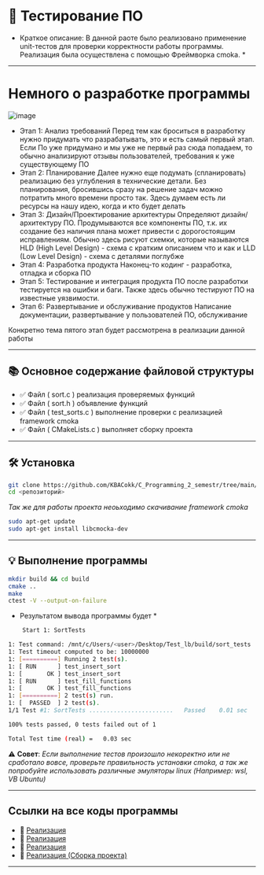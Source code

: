 # 📑 Тестирование ПО

* Краткое описание: В данной раоте было реализовано применение unit-тестов для проверки корректности работы программы. Реализация была осуществлена с помощью Фреймворка cmoka. *

---
# Немного о разработке программы

![image](https://github.com/user-attachments/assets/da7dbb0e-caa5-45c6-a114-8fc8748f454d)
- Этап 1: Анализ требований Перед тем как броситься в разработку нужно придумать что разрабатывать, это и есть самый первый этап. Если По уже придумано и мы уже не первый раз сюда попадаем, то обычно анализируют отзывы пользователей, требования к уже существующему ПО
- Этап 2: Планирование Далее нужно еще подумать (спланировать) реализацию без углубления в технические детали. Без планирования, бросившись сразу на решение задач можно потратить много времени просто так. Здесь думаем есть ли ресурсы на нашу идею, когда и кто будет делать
- Этап 3: Дизайн/Проектирование архитектуры Определяют дизайн/архитектуру ПО. Продумываются все компоненты ПО, т.к. их создание без наличия плана может привести с дорогостоящим исправлениям. Обычно здесь рисуют схемки, которые называются HLD (High Level Design) - схема с кратким описанием что и как и LLD (Low Level Design) - схема с деталями поглубже
- Этап 4: Разработка продукта Наконец-то кодинг - разработка, отладка и сборка ПО
- Этап 5: Тестирование и интеграция продукта ПО после разработки тестируется на ошибки и баги. Также здесь обычно тестируют ПО на известные уязвимости.
- Этап 6: Развертывание и обслуживание продуктов Написание документации, развертывание у пользователей ПО, обслуживание

Конкретно тема пятого этап будет рассмотрена в реализации данной работы 

---

## 📚 Основное содержание файловой структуры
- ✅ Файл ( sort.c ) реализация проверяемых функций
- ✅ Файл ( sort.h ) объявление функций
- ✅ Файл ( test_sorts.c ) выполнение проверки с реализацией framework cmoka
- ✅ Файл ( CMakeLists.c ) выполняет сборку проекта 
---

## 🛠 Установка
```bash
git clone https://github.com/KBACokk/C_Programming_2_semestr/tree/main/<name_pack>
cd <репозиторий>
```
*Так же для работы проекта неоьходимо скачивание framework cmoka*
```bash
sudo apt-get update
sudo apt-get install libcmocka-dev
```
            
---

## 💡 Выполнение программы
```bash
mkdir build && cd build
cmake ..
make
ctest -V --output-on-failure
```

* Результатом вывода программы будет *

```bash
    Start 1: SortTests

1: Test command: /mnt/c/Users/<user>/Desktop/Test_lb/build/sort_tests
1: Test timeout computed to be: 10000000
1: [==========] Running 2 test(s).
1: [ RUN      ] test_insert_sort
1: [       OK ] test_insert_sort
1: [ RUN      ] test_fill_functions
1: [       OK ] test_fill_functions
1: [==========] 2 test(s) run.
1: [  PASSED  ] 2 test(s).
1/1 Test #1: SortTests ........................   Passed    0.01 sec

100% tests passed, 0 tests failed out of 1

Total Test time (real) =   0.03 sec
```

⚠️ **Совет**:
*Если выполнение тестов произошло некоректно или не сработало вовсе, проверьте правильность установки cmoka, а так же попробуйте использовать различные эмуляторы linux (Например: wsl, VB Ubuntu)*


---

## Ссылки на все коды программы

- 📌 [Реализация](/Test_lb/sort.c)
- 📌 [Реализация](/Test_lb/sort.h)
- 📌 [Реализация](/Test_lb/test_sorts.c)
- 📌 [Реализация (Сборка проекта) ](/Test_lb/CMakeLists.txt)

---
